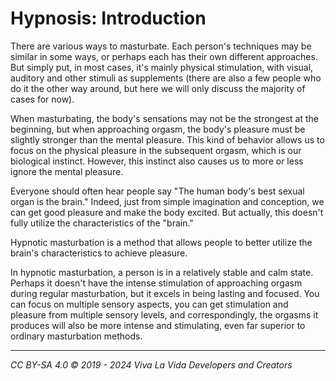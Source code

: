 # Hypnosis: Introduction

There are various ways to masturbate. Each person's techniques may be similar in some ways, or perhaps each has their own different approaches. But simply put, in most cases, it's mainly physical stimulation, with visual, auditory and other stimuli as supplements (there are also a few people who do it the other way around, but here we will only discuss the majority of cases for now).

When masturbating, the body's sensations may not be the strongest at the beginning, but when approaching orgasm, the body's pleasure must be slightly stronger than the mental pleasure. This kind of behavior allows us to focus on the physical pleasure in the subsequent orgasm, which is our biological instinct. However, this instinct also causes us to more or less ignore the mental pleasure.

Everyone should often hear people say "The human body's best sexual organ is the brain." Indeed, just from simple imagination and conception, we can get good pleasure and make the body excited. But actually, this doesn't fully utilize the characteristics of the "brain."

Hypnotic masturbation is a method that allows people to better utilize the brain's characteristics to achieve pleasure.

In hypnotic masturbation, a person is in a relatively stable and calm state. Perhaps it doesn't have the intense stimulation of approaching orgasm during regular masturbation, but it excels in being lasting and focused. You can focus on multiple sensory aspects, you can get stimulation and pleasure from multiple sensory levels, and correspondingly, the orgasms it produces will also be more intense and stimulating, even far superior to ordinary masturbation methods.

---

*CC BY-SA 4.0 © 2019 - 2024 Viva La Vida Developers and Creators*